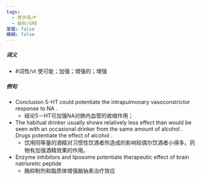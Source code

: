 ```yaml
---
tags:
  - 首字母/P
  - 级别/GRE
掌握: false
模糊: false
---
```

##### 词义
- #词性/vt  使可能；加强；增强的；增强
##### 例句
- Conclusion 5-HT could potentiate the intrapulmonary vasoconstrictor response to NA .
	- 结论5－HT可加强NA对肺内血管的收缩作用；
- The habitual drinker usually shows relatively less effect than would be seen with an occasional drinker from the same amount of alcohol . Drugs potentiate the effect of alcohol .
	- 饮用同等量的酒精对习惯性饮酒者所造成的影响较偶尔饮酒者小得多。药物有加强酒精效果的作用。
- Enzyme inhibitors and liposome potentiate therapeutic effect of brain natriuretic peptide
	- 酶抑制剂和脂质体增强脑钠素治疗效应
